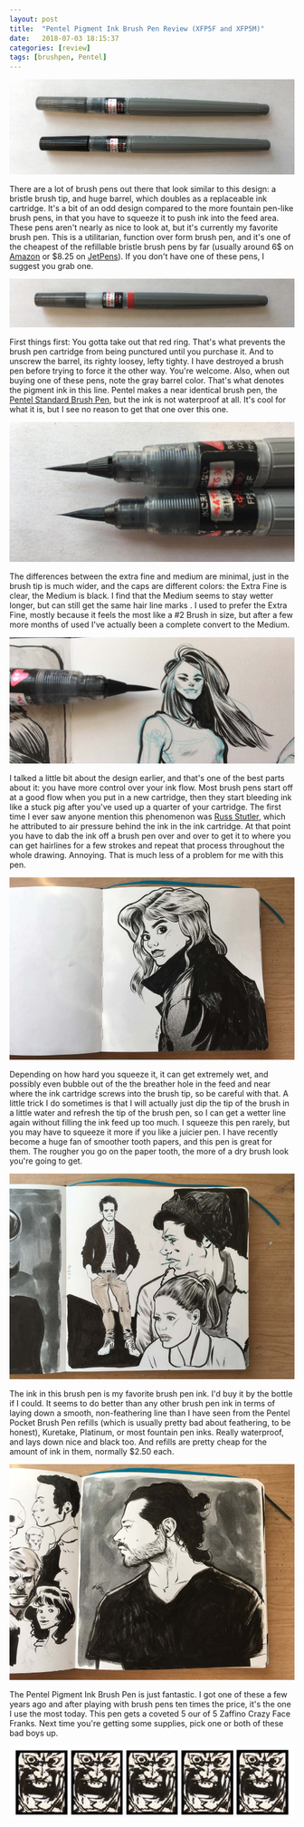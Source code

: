 ```yaml
---
layout: post
title:  "Pentel Pigment Ink Brush Pen Review (XFP5F and XFP5M)"
date:   2018-07-03 18:15:37
categories: [review]
tags: [brushpen, Pentel]
---
```


![Pentel Pigment Ink Brush Pens Extra Fine XFP5F and Medium XFP5M](/assets/img/blog-images/both-pens.jpg)

There are a lot of brush pens out there that look similar to this design: a bristle brush tip, and huge barrel, which doubles as a replaceable ink cartridge.  It's a bit of an odd design compared to the more fountain pen-like brush pens, in that you have to squeeze it to push ink into the feed area.  These pens aren't nearly as nice to look at, but it's currently my favorite brush pen.  This is a utilitarian, function over form brush pen, and it's one of the cheapest of the refillable bristle brush pens by far (usually around 6$ on [Amazon](https://www.amazon.com/dp/B002GKCDPW/) or $8.25 on [JetPens](https://www.jetpens.com/Pentel-Pigment-Ink-Brush-Pen-Extra-Fine/pd/10976)).  If you don't have one of these pens, I suggest you grab one.

<!--more-->


![A New Pentel Pigment Ink Brush Pen Extra Fine XFP5F](/assets/img/blog-images/new-pen.jpg)

First things first: You gotta take out that red ring.  That's what prevents the brush pen cartridge from being punctured until you purchase it.  And to unscrew the barrel, its righty loosey, lefty tighty.  I have destroyed a brush pen before trying to force it the other way.  You're welcome.  Also, when out buying one of these pens, note the gray barrel color.  That's what denotes the pigment ink in this line.  Pentel makes a near identical brush pen, the [Pentel Standard Brush Pen](https://www.jetpens.com/Pentel-Standard-Brush-Pen-Extra-Fine-Tip/pd/2415), but the ink is not waterproof at all.  It's cool for what it is, but I see no reason to get that one over this one.

![Brush Tip Comparison between Extra Fine and Medium](/assets/img/blog-images/tip-comparrison.jpg)

The differences between the extra fine and medium are minimal, just in the brush tip is much wider, and the caps are different colors: the Extra Fine is clear, the Medium is black.  I find that the Medium seems to stay wetter longer, but can still get the same hair line marks .  I used to prefer the Extra Fine, mostly because it feels the most like a #2 Brush in size, but after a few more months of used I've actually been a complete convert to the Medium.  

![Example of Line Weights](/assets/img/blog-images/tiny-lines.jpg)

I talked a little bit about the design earlier, and that's one of the best parts about it: you have more control over your ink flow.  Most brush pens start off at a good flow when you put in a new cartridge, then they start bleeding ink like a stuck pig after you've used up a quarter of your cartridge. The first time I ever saw anyone mention this phenomenon was [Russ Stutler](http://www.stutler.cc/index.html), which he attributed to air pressure behind the ink in the ink cartridge.  At that point you have to dab the ink off a brush pen over and over to get it to where you can get hairlines for a few strokes and repeat that process throughout the whole drawing. Annoying.  That is much less of a problem for me with this pen.

![Sketchbook Example with Pentel Pigment Ink Brush Pen](/assets/img/blog-images/example-1.jpg)

Depending on how hard you squeeze it, it can get extremely wet, and possibly even bubble out of the the breather hole in the feed and near where the ink cartridge screws into the brush tip, so be careful with that.  A little trick I do sometimes is that I will actually just dip the tip of the brush in a little water and refresh the tip of the brush pen, so I can get a wetter line again without filling the ink feed up too much.  I squeeze this pen rarely, but you may have to squeeze it more if you like a juicier pen. I have recently become a huge fan of smoother tooth papers, and this pen is great for them.  The rougher you go on the paper tooth, the more of a dry brush look you're going to get.  

![Sketchbook Example with Pentel Pigment Ink Brush Pen](/assets/img/blog-images/example-2.jpg)

The ink in this brush pen is my favorite brush pen ink.  I'd buy it by the bottle if I could.  It seems to do better than any other brush pen ink in terms of laying down a smooth, non-feathering line than I have seen from the Pentel Pocket Brush Pen refills (which is usually pretty bad about feathering, to be honest), Kuretake, Platinum, or most fountain pen inks.  Really waterproof, and lays down nice and black too. And refills are pretty cheap for the amount of ink in them, normally $2.50 each.

![Sketchbook Example with Pentel Pigment Ink Brush Pen](/assets/img/blog-images/example-3.jpg)

The Pentel Pigment Ink Brush Pen is just fantastic.  I got one of these a few years ago and after playing with brush pens ten times the price, it's the one I use the most today.  This pen gets a coveted 5 our of 5 Zaffino Crazy Face Franks.  Next time you're getting some supplies, pick one or both of these bad boys up.

![5 our of 5 Stars](/assets/img/blog-images/zaffino-scale-5-star.jpg)
